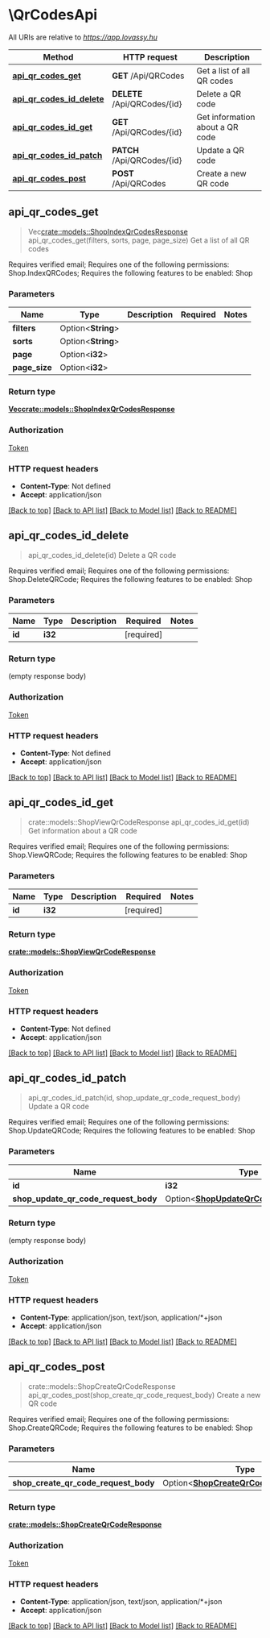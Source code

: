 # \QrCodesApi

All URIs are relative to *https://app.lovassy.hu*

Method | HTTP request | Description
------------- | ------------- | -------------
[**api_qr_codes_get**](QrCodesApi.md#api_qr_codes_get) | **GET** /Api/QRCodes | Get a list of all QR codes
[**api_qr_codes_id_delete**](QrCodesApi.md#api_qr_codes_id_delete) | **DELETE** /Api/QRCodes/{id} | Delete a QR code
[**api_qr_codes_id_get**](QrCodesApi.md#api_qr_codes_id_get) | **GET** /Api/QRCodes/{id} | Get information about a QR code
[**api_qr_codes_id_patch**](QrCodesApi.md#api_qr_codes_id_patch) | **PATCH** /Api/QRCodes/{id} | Update a QR code
[**api_qr_codes_post**](QrCodesApi.md#api_qr_codes_post) | **POST** /Api/QRCodes | Create a new QR code



## api_qr_codes_get

> Vec<crate::models::ShopIndexQrCodesResponse> api_qr_codes_get(filters, sorts, page, page_size)
Get a list of all QR codes

Requires verified email; Requires one of the following permissions: Shop.IndexQRCodes; Requires the following features to be enabled: Shop

### Parameters


Name | Type | Description  | Required | Notes
------------- | ------------- | ------------- | ------------- | -------------
**filters** | Option<**String**> |  |  |
**sorts** | Option<**String**> |  |  |
**page** | Option<**i32**> |  |  |
**page_size** | Option<**i32**> |  |  |

### Return type

[**Vec<crate::models::ShopIndexQrCodesResponse>**](ShopIndexQRCodesResponse.md)

### Authorization

[Token](../README.md#Token)

### HTTP request headers

- **Content-Type**: Not defined
- **Accept**: application/json

[[Back to top]](#) [[Back to API list]](../README.md#documentation-for-api-endpoints) [[Back to Model list]](../README.md#documentation-for-models) [[Back to README]](../README.md)


## api_qr_codes_id_delete

> api_qr_codes_id_delete(id)
Delete a QR code

Requires verified email; Requires one of the following permissions: Shop.DeleteQRCode; Requires the following features to be enabled: Shop

### Parameters


Name | Type | Description  | Required | Notes
------------- | ------------- | ------------- | ------------- | -------------
**id** | **i32** |  | [required] |

### Return type

 (empty response body)

### Authorization

[Token](../README.md#Token)

### HTTP request headers

- **Content-Type**: Not defined
- **Accept**: application/json

[[Back to top]](#) [[Back to API list]](../README.md#documentation-for-api-endpoints) [[Back to Model list]](../README.md#documentation-for-models) [[Back to README]](../README.md)


## api_qr_codes_id_get

> crate::models::ShopViewQrCodeResponse api_qr_codes_id_get(id)
Get information about a QR code

Requires verified email; Requires one of the following permissions: Shop.ViewQRCode; Requires the following features to be enabled: Shop

### Parameters


Name | Type | Description  | Required | Notes
------------- | ------------- | ------------- | ------------- | -------------
**id** | **i32** |  | [required] |

### Return type

[**crate::models::ShopViewQrCodeResponse**](ShopViewQRCodeResponse.md)

### Authorization

[Token](../README.md#Token)

### HTTP request headers

- **Content-Type**: Not defined
- **Accept**: application/json

[[Back to top]](#) [[Back to API list]](../README.md#documentation-for-api-endpoints) [[Back to Model list]](../README.md#documentation-for-models) [[Back to README]](../README.md)


## api_qr_codes_id_patch

> api_qr_codes_id_patch(id, shop_update_qr_code_request_body)
Update a QR code

Requires verified email; Requires one of the following permissions: Shop.UpdateQRCode; Requires the following features to be enabled: Shop

### Parameters


Name | Type | Description  | Required | Notes
------------- | ------------- | ------------- | ------------- | -------------
**id** | **i32** |  | [required] |
**shop_update_qr_code_request_body** | Option<[**ShopUpdateQrCodeRequestBody**](ShopUpdateQrCodeRequestBody.md)> |  |  |

### Return type

 (empty response body)

### Authorization

[Token](../README.md#Token)

### HTTP request headers

- **Content-Type**: application/json, text/json, application/*+json
- **Accept**: application/json

[[Back to top]](#) [[Back to API list]](../README.md#documentation-for-api-endpoints) [[Back to Model list]](../README.md#documentation-for-models) [[Back to README]](../README.md)


## api_qr_codes_post

> crate::models::ShopCreateQrCodeResponse api_qr_codes_post(shop_create_qr_code_request_body)
Create a new QR code

Requires verified email; Requires one of the following permissions: Shop.CreateQRCode; Requires the following features to be enabled: Shop

### Parameters


Name | Type | Description  | Required | Notes
------------- | ------------- | ------------- | ------------- | -------------
**shop_create_qr_code_request_body** | Option<[**ShopCreateQrCodeRequestBody**](ShopCreateQrCodeRequestBody.md)> |  |  |

### Return type

[**crate::models::ShopCreateQrCodeResponse**](ShopCreateQRCodeResponse.md)

### Authorization

[Token](../README.md#Token)

### HTTP request headers

- **Content-Type**: application/json, text/json, application/*+json
- **Accept**: application/json

[[Back to top]](#) [[Back to API list]](../README.md#documentation-for-api-endpoints) [[Back to Model list]](../README.md#documentation-for-models) [[Back to README]](../README.md)

